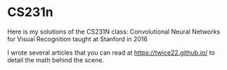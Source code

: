 # CS231n
Here is my solutions of the CS231N class: Convolutional Neural Networks for Visual Recognition taught at Stanford in 2016

I wrote several articles that you can read at https://twice22.github.io/ to detail the math behind the scene.
